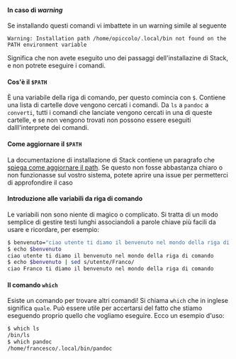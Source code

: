 
#### In caso di _warning_

Se installando questi comandi vi imbattete in un warning simile al seguente

```
Warning: Installation path /home/opiccolo/.local/bin not found on the PATH environment variable
```

Significa che non avete eseguito uno dei passaggi dell'installazine di
Stack, e non potrete eseguire i comandi.

#### Cos'è il `$PATH`

È una variabile della riga di comando, per questo comincia con
`$`. Contiene una lista di cartelle dove vengono cercati i comandi. Da
`ls` a `pandoc` a `converti`, tutti i comandi che lanciate vengono
cercati in una di queste cartelle, e se non vengono trovati non
possono essere eseguiti dalll'interprete dei comandi.

#### Come aggiornare il `$PATH`

La documentazione di installazione di Stack contiene un paragrafo che
[spiega come aggiornare il
path](https://docs.haskellstack.org/en/stable/GUIDE/#downloading-and-installation). Se
questo non fosse abbastanza chiaro o non funzionasse sul vostro
sistema, potete aprire una issue per permetterci di approfondire il
caso

#### Introduzione alle variabili da riga di comando

Le variabili non sono niente di magico o complicato. Si tratta di un
modo semplice di gestire testi lunghi associandoli a parole chiave più
facili da usare e ricordare, per esempio:

```bash
$ benvenuto="ciao utente ti diamo il benvenuto nel mondo della riga di comando"
$ echo $benvenuto
ciao utente ti diamo il benvenuto nel mondo della riga di comando
$ echo $benvenuto | sed s/utente/Franco/
ciao Franco ti diamo il benvenuto nel mondo della riga di comando
```

#### Il comando `which`

Esiste un comando per trovare altri comandi! Si chiama `which` che in
inglese significa `quale`. Può essere utile per accertarsi del fatto
che stiamo eseguendo proprio quello che vogliamo eseguire. Ecco un
esempio d'uso:

```bash
$ which ls
/bin/ls
$ which pandoc
/home/francesco/.local/bin/pandoc
```
